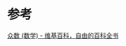 

# 参考
[众数 (数学) - 维基百科，自由的百科全书](https://zh.wikipedia.org/wiki/%E4%BC%97%E6%95%B0_(%E6%95%B0%E5%AD%A6))
